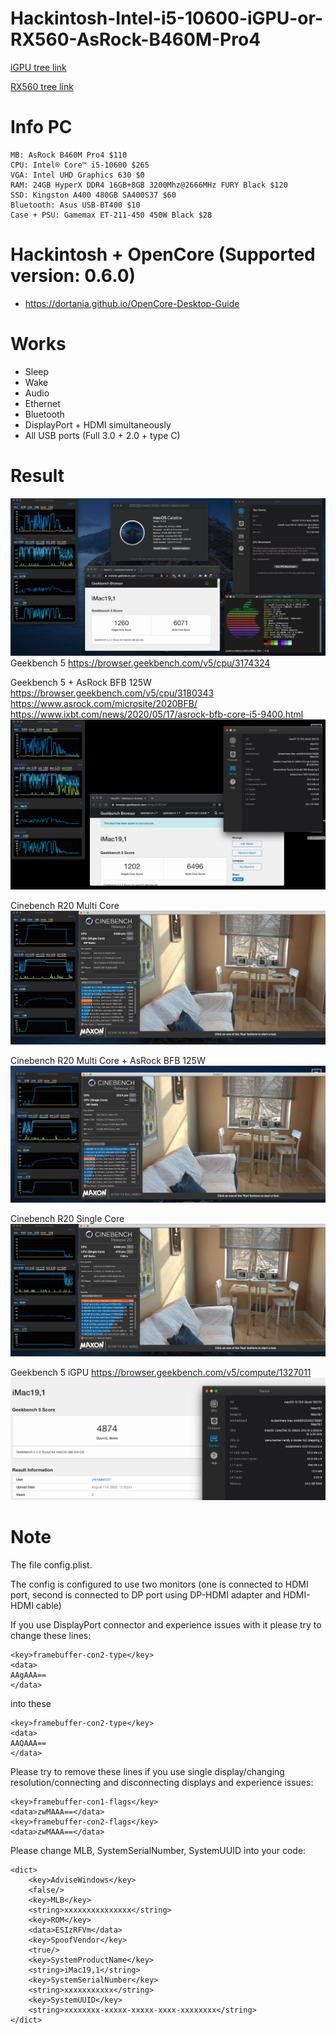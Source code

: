 # Hackintosh-Intel-i5-10600-iGPU-or-RX560-AsRock-B460M-Pro4

[iGPU tree link](/yrambler2001/Hackintosh-Intel-i5-10600-iGPU-AsRock-B460M-Pro4/tree/IGPU)

[RX560 tree link](/yrambler2001/Hackintosh-Intel-i5-10600-iGPU-AsRock-B460M-Pro4/tree/master)
# Info PC

```
MB: AsRock B460M Pro4 $110
CPU: Intel® Core™ i5-10600 $265
VGA: Intel UHD Graphics 630 $0
RAM: 24GB HyperX DDR4 16GB+8GB 3200Mhz@2666MHz FURY Black $120
SSD: Kingston A400 480GB SA400S37 $60
Bluetooth: Asus USB-BT400 $10
Case + PSU: Gamemax ET-211-450 450W Black $28
```

# Hackintosh + OpenCore (Supported version: 0.6.0)

- https://dortania.github.io/OpenCore-Desktop-Guide

# Works

- Sleep
- Wake
- Audio
- Ethernet
- Bluetooth
- DisplayPort + HDMI simultaneously
- All USB ports (Full 3.0 + 2.0 + type C)

# Result

![Info](/images/info.jpg)
Geekbench 5 https://browser.geekbench.com/v5/cpu/3174324

Geekbench 5 + AsRock BFB 125W https://browser.geekbench.com/v5/cpu/3180343
https://www.asrock.com/microsite/2020BFB/
https://www.ixbt.com/news/2020/05/17/asrock-bfb-core-i5-9400.html
![Geekbench](/images/gb-BFB125.png)

Cinebench R20 Multi Core
![Cinebench](/images/cb-mc.jpg)

Cinebench R20 Multi Core + AsRock BFB 125W
![Cinebench](/images/cb-AsRockBFB125W.jpg)

Cinebench R20 Single Core
![Cinebench](/images/cb-sc.jpg)

Geekbench 5 iGPU https://browser.geekbench.com/v5/compute/1327011
![Cinebench](/images/gpu_test.png)

# Note


The file config.plist.

The config is configured to use two monitors (one is connected to HDMI port, second is connected to DP port using DP-HDMI adapter and HDMI-HDMI cable)

If you use DisplayPort connector and experience issues with it please try to change these lines:

```
<key>framebuffer-con2-type</key>
<data>
AAgAAA==
</data>
```

into these

```
<key>framebuffer-con2-type</key>
<data>
AAQAAA==
</data>
```

Please try to remove these lines if you use single display/changing resolution/connecting and disconnecting displays and experience issues:

```
<key>framebuffer-con1-flags</key>
<data>zwMAAA==</data>
<key>framebuffer-con2-flags</key>
<data>zwMAAA==</data>
```

Please change MLB, SystemSerialNumber, SystemUUID into your code:

```
<dict>
    <key>AdviseWindows</key>
    <false/>
    <key>MLB</key>
    <string>xxxxxxxxxxxxxxx</string>
    <key>ROM</key>
    <data>ESIzRFVm</data>
    <key>SpoofVendor</key>
    <true/>
    <key>SystemProductName</key>
    <string>iMac19,1</string>
    <key>SystemSerialNumber</key>
    <string>xxxxxxxxxxx</string>
    <key>SystemUUID</key>
    <string>xxxxxxxx-xxxxx-xxxxx-xxxx-xxxxxxxx</string>
</dict>
```
